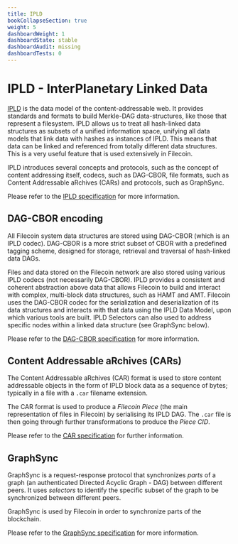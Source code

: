 ```yaml
---
title: IPLD
bookCollapseSection: true
weight: 5
dashboardWeight: 1
dashboardState: stable
dashboardAudit: missing
dashboardTests: 0
---
```


# IPLD - InterPlanetary Linked Data

[IPLD](https://ipld.io/) is the data model of the content-addressable web. It provides standards and formats to build Merkle-DAG data-structures, like those that represent a filesystem. IPLD allows us to treat all hash-linked data structures as subsets of a unified information space, unifying all data models that link data with hashes as instances of IPLD. This means that data can be linked and referenced from totally different data structures. This is a very useful feature that is used extensively in Filecoin.

IPLD introduces several concepts and protocols, such as the concept of content addressing itself, codecs, such as DAG-CBOR, file formats, such as Content Addressable aRchives (CARs) and protocols, such as GraphSync.

Please refer to the [IPLD specification](https://github.com/ipld/specs) for more information.

## DAG-CBOR encoding

All Filecoin system data structures are stored using DAG-CBOR (which is an IPLD codec). DAG-CBOR is a more strict subset of CBOR with a predefined tagging scheme, designed for storage, retrieval and traversal of hash-linked data DAGs.

Files and data stored on the Filecoin network are also stored using various IPLD codecs (not necessarily DAG-CBOR). IPLD provides a consistent and coherent abstraction above data that allows Filecoin to build and interact with complex, multi-block data structures, such as HAMT and AMT. Filecoin uses the DAG-CBOR codec for the serialization and deserialization of its data structures and interacts with that data using the IPLD Data Model, upon which various tools are built. IPLD Selectors can also used to address specific nodes within a linked data structure (see GraphSync below).

Please refer to the [DAG-CBOR specification](https://github.com/ipld/specs/blob/master/block-layer/codecs/dag-cbor.md) for more information.

## Content Addressable aRchives (CARs)

The Content Addressable aRchives (CAR) format is used to store content addressable objects in the form of IPLD block data as a sequence of bytes; typically in a file with a `.car` filename extension.

The CAR format is used to produce a _Filecoin Piece_ (the main representation of files in Filecoin) by serialising its IPLD DAG. The `.car` file is then going through further transformations to produce the _Piece CID_.

Please refer to the [CAR specification](https://github.com/ipld/specs/blob/master/block-layer/content-addressable-archives.md) for further information.

## GraphSync

GraphSync is a request-response protocol that synchronizes _parts_ of a graph (an authenticated Directed Acyclic Graph - DAG) between different peers. It uses _selectors_ to identify the specific subset of the graph to be synchronized between different peers.

GraphSync is used by Filecoin in order to synchronize parts of the blockchain.

Please refer to the [GraphSync specification](https://github.com/ipld/specs/blob/master/block-layer/graphsync/graphsync.md) for more information.
